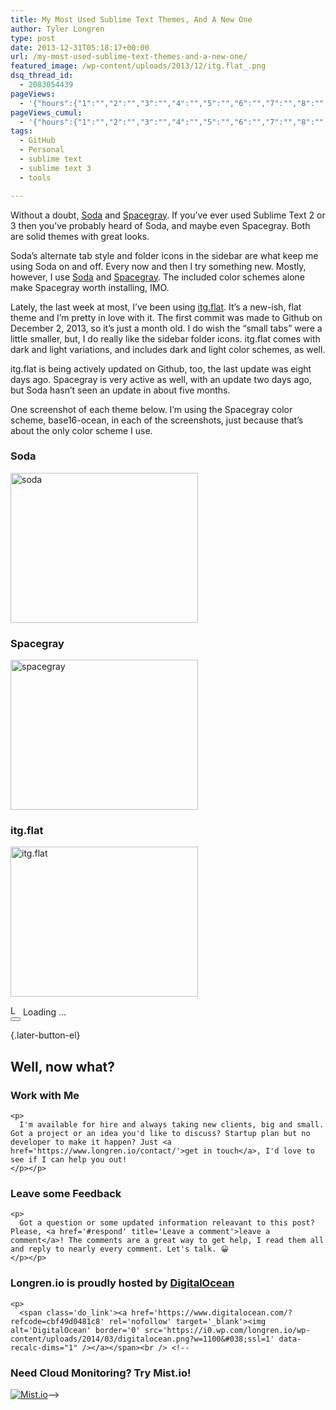```yaml
---
title: My Most Used Sublime Text Themes, And A New One
author: Tyler Longren
type: post
date: 2013-12-31T05:18:17+00:00
url: /my-most-used-sublime-text-themes-and-a-new-one/
featured_image: /wp-content/uploads/2013/12/itg.flat_.png
dsq_thread_id:
  - 2083054439
pageViews:
  - '{"hours":{"1":"","2":"","3":"","4":"","5":"","6":"","7":"","8":"","9":"","10":"","11":"","12":"","13":"","14":"","15":"","16":"","17":"","18":"","19":"","20":"","21":"","22":"","23":"","24":"","25":"","26":"","27":"","28":"","29":"","30":"","31":"","32":"","33":"","34":"","35":"","36":"","37":"","38":"","39":"","40":"","41":"","42":"","43":"","44":"","45":"","46":"","47":""},"days":{"2":"","3":"","4":"","5":"","6":"","7":"","8":"","9":"","10":"","11":"","12":"","13":"","14":""},"weeks":{"3":"","4":"","5":"","6":"","7":"","8":"","9":"","10":"","11":"","12":""},"months":{"4":"","5":"","6":"","7":"","8":"","9":"","10":"","11":"","12":"","13":"","14":"","15":"","16":"","17":"","18":"","19":"","20":"","21":"","22":"","23":"","24":""}}'
pageViews_cumul:
  - '{"hours":{"1":"","2":"","3":"","4":"","5":"","6":"","7":"","8":"","9":"","10":"","11":"","12":"","13":"","14":"","15":"","16":"","17":"","18":"","19":"","20":"","21":"","22":"","23":"","24":"","25":"","26":"","27":"","28":"","29":"","30":"","31":"","32":"","33":"","34":"","35":"","36":"","37":"","38":"","39":"","40":"","41":"","42":"","43":"","44":"","45":"","46":"","47":""},"days":{"2":"","3":"","4":"","5":"","6":"","7":"","8":"","9":"","10":"","11":"","12":"","13":"","14":""},"weeks":{"3":"","4":"","5":"","6":"","7":"","8":"","9":"","10":"","11":"","12":""},"months":{"4":"","5":"","6":"","7":"","8":"","9":"","10":"","11":"","12":"","13":"","14":"","15":"","16":"","17":"","18":"","19":"","20":"","21":"","22":"","23":"","24":""}}'
tags:
  - GitHub
  - Personal
  - sublime text
  - sublime text 3
  - tools

---
```

Without a doubt, [Soda][1] and [Spacegray][2]. If you&#8217;ve ever used Sublime Text 2 or 3 then you&#8217;ve probably heard of Soda, and maybe even Spacegray. Both are solid themes with great looks.

Soda&#8217;s alternate tab style and folder icons in the sidebar are what keep me using Soda on and off. Every now and then I try something new. Mostly, however, I use [Soda][1] and [Spacegray][2]. The included color schemes alone make Spacegray worth installing, IMO.

Lately, the last week at most, I&#8217;ve been using [itg.flat][3]. It&#8217;s a new-ish, flat theme and I&#8217;m pretty in love with it. The first commit was made to Github on December 2, 2013, so it&#8217;s just a month old. I do wish the &#8220;small tabs&#8221; were a little smaller, but, I do really like the sidebar folder icons. itg.flat comes with dark and light variations, and includes dark and light color schemes, as well.

itg.flat is being actively updated on Github, too, the last update was eight days ago. Spacegray is very active as well, with an update two days ago, but Soda hasn&#8217;t seen an update in about five months.

One screenshot of each theme below. I&#8217;m using the Spacegray color scheme, base16-ocean, in each of the screenshots, just because that&#8217;s about the only color scheme I use.  
<!--more-->

### Soda

[<img loading="lazy" src="https://i2.wp.com/longren.io/wp-content/uploads/2013/12/soda-300x240.png?resize=300%2C240&#038;ssl=1" alt="soda" width="300" height="240" class="size-medium wp-image-5022" srcset="https://i1.wp.com/www.longren.io/wp-content/uploads/2013/12/soda.png?resize=300%2C240&ssl=1 300w, https://i1.wp.com/www.longren.io/wp-content/uploads/2013/12/soda.png?resize=1024%2C819&ssl=1 1024w, https://i1.wp.com/www.longren.io/wp-content/uploads/2013/12/soda.png?w=1280&ssl=1 1280w" sizes="(max-width: 300px) 100vw, 300px" data-recalc-dims="1" />][4]

### Spacegray

[<img loading="lazy" src="https://i2.wp.com/longren.io/wp-content/uploads/2013/12/spacegray-300x240.png?resize=300%2C240&#038;ssl=1" alt="spacegray" width="300" height="240" class="size-medium wp-image-5021" srcset="https://i2.wp.com/www.longren.io/wp-content/uploads/2013/12/spacegray.png?resize=300%2C240&ssl=1 300w, https://i2.wp.com/www.longren.io/wp-content/uploads/2013/12/spacegray.png?resize=1024%2C819&ssl=1 1024w, https://i2.wp.com/www.longren.io/wp-content/uploads/2013/12/spacegray.png?w=1280&ssl=1 1280w" sizes="(max-width: 300px) 100vw, 300px" data-recalc-dims="1" />][5]

### itg.flat

[<img loading="lazy" src="https://i2.wp.com/longren.io/wp-content/uploads/2013/12/itg.flat_-300x240.png?resize=300%2C240&#038;ssl=1" alt="itg.flat" width="300" height="240" class="size-medium wp-image-5020" srcset="https://i0.wp.com/www.longren.io/wp-content/uploads/2013/12/itg.flat_.png?resize=300%2C240&ssl=1 300w, https://i0.wp.com/www.longren.io/wp-content/uploads/2013/12/itg.flat_.png?resize=1024%2C819&ssl=1 1024w, https://i0.wp.com/www.longren.io/wp-content/uploads/2013/12/itg.flat_.png?w=1280&ssl=1 1280w" sizes="(max-width: 300px) 100vw, 300px" data-recalc-dims="1" />][6]

<div id="polls-14" class="wp-polls">
</div>

<div id="polls-14-loading" class="wp-polls-loading">
  <img src="https://i2.wp.com/www.longren.io/wp-content/plugins/wp-polls/images/loading.gif?resize=16%2C16&#038;ssl=1" width="16" height="16" alt="Loading ..." title="Loading ..." class="wp-polls-image" data-recalc-dims="1" />&nbsp;Loading ...
</div>

<div class="wpulike wpulike-default " >
  <div class="wp_ulike_general_class wp_ulike_is_not_liked">
    <button type="button"
					aria-label="Like Button"
					data-ulike-id="5019"
					data-ulike-nonce="3b838a8f09"
					data-ulike-type="likeThis"
					data-ulike-template="wpulike-default"
					data-ulike-display-likers="0"
					data-ulike-disable-pophover="0"
					class="wp_ulike_btn wp_ulike_put_image wp_likethis_5019"></button><span class="count-box"></span>
  </div>
</div>

[][7]{.later-button-el}

<div class='what-next'>
  <h2>
    Well, now what?
  </h2>
  
  <div class='hire'>
    <h3>
      Work with Me
    </h3>
    
    <p>
      I'm available for hire and always taking new clients, big and small. Got a project or an idea you'd like to discuss? Startup plan but no developer to make it happen? Just <a href='https://www.longren.io/contact/'>get in touch</a>, I'd love to see if I can help you out!
    </p></p>
  </div>
  
  <div class='hire'>
    <h3>
      Leave some Feedback
    </h3>
    
    <p>
      Got a question or some updated information releavant to this post? Please, <a href='#respond' title='Leave a comment'>leave a comment</a>! The comments are a great way to get help, I read them all and reply to nearly every comment. Let's talk. 😀
    </p></p>
  </div>
  
  <div class='now-what-bottom-ad'>
    <h3>
      Longren.io is proudly hosted by <a href='https://www.digitalocean.com/?refcode=cbf49d0481c8'>DigitalOcean</a>
    </h3>
    
    <p>
      <span class='do_link'><a href='https://www.digitalocean.com/?refcode=cbf49d0481c8' rel='nofollow' target='_blank'><img alt='DigitalOcean' border='0' src='https://i0.wp.com/longren.io/wp-content/uploads/2014/03/digitalocean.png?w=1100&#038;ssl=1' data-recalc-dims="1" /></a></span><br /> <!--

<h3>Need Cloud Monitoring? Try Mist.io!</h3>

<span class='do_link'><a href='http://mist.io/?ref=tyler' rel='nofollow' target='_blank'><img alt='Mist.io' border='0' src='https://i0.wp.com/longren.io/wp-content/uploads/2014/04/mistio.jpg?w=1100&#038;ssl=1' data-recalc-dims="1"></a></span>--></div> </div>

 [1]: https://github.com/buymeasoda/soda-theme/
 [2]: https://github.com/kkga/spacegray
 [3]: https://github.com/itsthatguy/theme-itg-flat
 [4]: https://i1.wp.com/www.longren.org/wp-content/uploads/2013/12/soda.png
 [5]: https://i2.wp.com/www.longren.org/wp-content/uploads/2013/12/spacegray.png
 [6]: https://i2.wp.com/www.longren.org/wp-content/uploads/2013/12/itg.flat_.png
 [7]: #